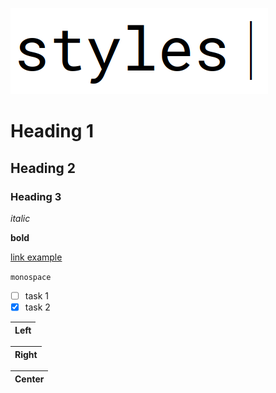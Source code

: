 ![styles](some_pic/styles.png)

# Heading 1

## Heading 2

### Heading 3

_italic_

**bold**

[link example](https://example.com/)

`monospace`

<!-- comment gaib -->

- [ ] task 1
- [x] task 2

| Left |
|------|

| Right |
|------:|

| Center |
|:------:|
